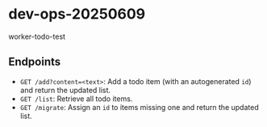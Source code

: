 # dev-ops-20250609
worker-todo-test

## Endpoints

- `GET /add?content=<text>`: Add a todo item (with an autogenerated `id`) and return the updated list.
- `GET /list`: Retrieve all todo items.
- `GET /migrate`: Assign an `id` to items missing one and return the updated list.